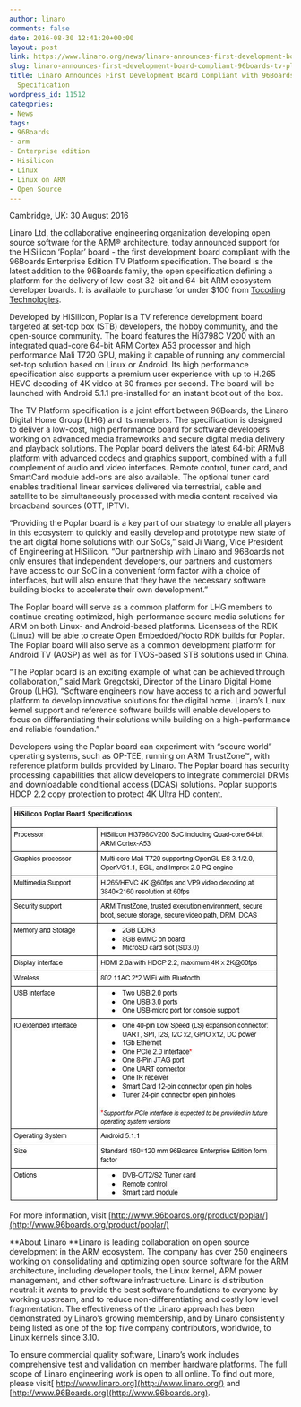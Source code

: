 ```yaml
---
author: linaro
comments: false
date: 2016-08-30 12:41:20+00:00
layout: post
link: https://www.linaro.org/news/linaro-announces-first-development-board-compliant-96boards-tv-platform-specification/
slug: linaro-announces-first-development-board-compliant-96boards-tv-platform-specification
title: Linaro Announces First Development Board Compliant with 96Boards TV Platform
  Specification
wordpress_id: 11512
categories:
- News
tags:
- 96Boards
- arm
- Enterprise edition
- Hisilicon
- Linux
- Linux on ARM
- Open Source
---
```


Cambridge, UK: 30 August 2016

Linaro Ltd, the collaborative engineering organization developing open source software for the ARM® architecture, today announced support for the HiSilicon ‘Poplar’ board - the first development board compliant with the 96Boards Enterprise Edition TV Platform specification. The board is the latest addition to the 96Boards family, the open specification defining a platform for the delivery of low-cost 32-bit and 64-bit ARM ecosystem developer boards. It is available to purchase for under $100 from [Tocoding](http://en.tocoding.com/index.php/96boards-poplar/)[ Technologies](http://en.tocoding.com/index.php/96boards-poplar/).

Developed by HiSilicon, Poplar is a TV reference development board targeted at set-top box (STB) developers, the hobby community, and the open-source community. The board features the Hi3798C V200 with an integrated quad-core 64-bit ARM Cortex A53 processor and high performance Mali T720 GPU, making it capable of running any commercial set-top solution based on Linux or Android. Its high performance specification also supports a premium user experience with up to H.265 HEVC decoding of 4K video at 60 frames per second. The board will be launched with Android 5.1.1 pre-installed for an instant boot out of the box.

The TV Platform specification is a joint effort between 96Boards, the Linaro Digital Home Group (LHG) and its members. The specification is designed to deliver a low-cost, high performance board for software developers working on advanced media frameworks and secure digital media delivery and playback solutions. The Poplar board delivers the latest 64-bit ARMv8 platform with advanced codecs and graphics support, combined with a full complement of audio and video interfaces. Remote control, tuner card, and SmartCard module add-ons are also available. The optional tuner card enables traditional linear services delivered via terrestrial, cable and satellite to be simultaneously processed with media content received via broadband sources (OTT, IPTV).

“Providing the Poplar board is a key part of our strategy to enable all players in this ecosystem to quickly and easily develop and prototype new state of the art digital home solutions with our SoCs,” said Ji Wang, Vice President of Engineering at HiSilicon. “Our partnership with Linaro and 96Boards not only ensures that independent developers, our partners and customers have access to our SoC in a convenient form factor with a choice of interfaces, but will also ensure that they have the necessary software building blocks to accelerate their own development.”

The Poplar board will serve as a common platform for LHG members to continue creating optimized, high-performance secure media solutions for ARM on both Linux- and Android-based platforms. Licensees of the RDK (Linux) will be able to create Open Embedded/Yocto RDK builds for Poplar. The Poplar board will also serve as a common development platform for Android TV (AOSP) as well as for TVOS-based STB solutions used in China.

“The Poplar board is an exciting example of what can be achieved through collaboration,” said Mark Gregotski, Director of the Linaro Digital Home Group (LHG). “Software engineers now have access to a rich and powerful platform to develop innovative solutions for the digital home. Linaro’s Linux kernel support and reference software builds will enable developers to focus on differentiating their solutions while building on a high-performance and reliable foundation.”

Developers using the Poplar board can experiment with “secure world” operating systems, such as OP-TEE, running on ARM TrustZone™, with reference platform builds provided by Linaro. The Poplar board has security processing capabilities that allow developers to integrate commercial DRMs and downloadable conditional access (DCAS) solutions. Poplar supports HDCP 2.2 copy protection to protect 4K Ultra HD content.

![](/assets/blog/chart-4.jpg)











































For more information, visit [http://www.96boards.org/product/poplar/](http://www.96boards.org/product/poplar/)

**About Linaro
**Linaro is leading collaboration on open source development in the ARM ecosystem. The company has over 250 engineers working on consolidating and optimizing open source software for the ARM architecture, including developer tools, the Linux kernel, ARM power management, and other software infrastructure. Linaro is distribution neutral: it wants to provide the best software foundations to everyone by working upstream, and to reduce non-differentiating and costly low level fragmentation. The effectiveness of the Linaro approach has been demonstrated by Linaro’s growing membership, and by Linaro consistently being listed as one of the top five company contributors, worldwide, to Linux kernels since 3.10.

To ensure commercial quality software, Linaro’s work includes comprehensive test and validation on member hardware platforms. The full scope of Linaro engineering work is open to all online. To find out more, please visit[ http://www.linaro.org](http://www.linaro.org/) and [http://www.96Boards.org](http://www.96boards.org).
